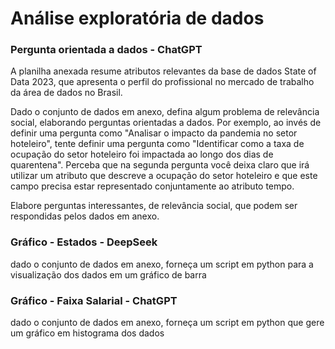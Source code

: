 # Análise exploratória de dados 

### Pergunta orientada a dados - ChatGPT

A planilha anexada resume atributos relevantes da base de dados State of Data 2023, que apresenta o perfil do profissional no mercado de trabalho da área de dados no Brasil.

Dado o conjunto de dados em anexo, defina algum problema de relevância social, elaborando perguntas orientadas a dados.
Por exemplo, ao invés de definir uma pergunta como "Analisar o impacto da pandemia no setor hoteleiro", tente definir uma pergunta como "Identificar como a taxa de ocupação do setor hoteleiro foi impactada ao longo dos dias de quarentena". Perceba que na segunda pergunta você deixa claro que irá utilizar um atributo que descreve a ocupação do setor hoteleiro e que este campo precisa estar representado conjuntamente ao atributo tempo.

Elabore perguntas interessantes, de relevância social, que podem ser respondidas pelos dados em anexo.

### Gráfico - Estados - DeepSeek

dado o conjunto de dados em anexo, forneça um script em python para a visualização dos dados em um gráfico de barra

### Gráfico - Faixa Salarial - ChatGPT

dado o conjunto de dados em anexo, forneça um script em python que gere um gráfico em histograma dos dados 



